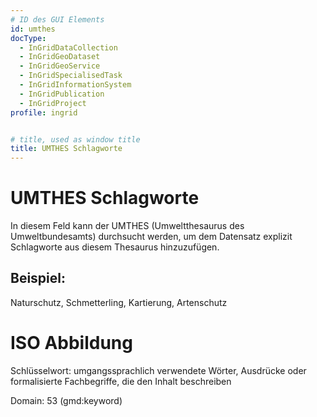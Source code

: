```yaml
---
# ID des GUI Elements
id: umthes
docType:
  - InGridDataCollection
  - InGridGeoDataset
  - InGridGeoService
  - InGridSpecialisedTask
  - InGridInformationSystem
  - InGridPublication
  - InGridProject
profile: ingrid


# title, used as window title
title: UMTHES Schlagworte
---
```


# UMTHES Schlagworte

In diesem Feld kann der UMTHES (Umweltthesaurus des Umweltbundesamts) durchsucht werden, um dem Datensatz explizit Schlagworte aus diesem Thesaurus hinzuzufügen.

## Beispiel:

Naturschutz, Schmetterling, Kartierung, Artenschutz

# ISO Abbildung

Schlüsselwort: umgangssprachlich verwendete Wörter, Ausdrücke oder formalisierte Fachbegriffe, die den Inhalt beschreiben

Domain: 53 (gmd:keyword)

